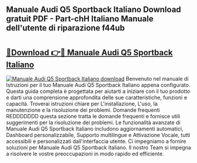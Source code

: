 ## Manuale Audi Q5 Sportback Italiano Download gratuit PDF - Part-chH Italiano Manuale dell'utente di riparazione f44ub

# <h2><a href="http://df93rmd.blite.top/?on=Manuale+Audi+Q5+Sportback+Italiano">🔗Download 👉🔴 Manuale Audi Q5 Sportback Italiano</a></h2>

[![Manuale Audi Q5 Sportback Italiano download](https://i.imgur.com/lujVjoI.png)](http://df93rmd.blite.top/?on=Manuale+Audi+Q5+Sportback+Italiano)
Benvenuto nel manuale di Istruzioni per il tuo Manuale Audi Q5 Sportback Italiano appena configurato. Questa guida completa è progettata per aiutarti a iniziare con il tuo prodotto e darti una comprensione approfondita delle sue caratteristiche, funzioni e capacità. Troverai istruzioni chiare per L'installazione, L'uso, la manutenzione e la risoluzione dei problemi. Domande frequenti REDDDDDDD questa sezione tratta le domande frequenti e fornisce utili suggerimenti per la risoluzione dei problemi. Le funzionalità avanzate di Manuale Audi Q5 Sportback Italiano includono aggiornamenti automatici, Dashboard personalizzabile, Supporto multilingue e Attivazione Vocale, tutti accessibili e personalizzati dall'interfaccia utente. Ci impegniamo a fornire soluzioni per Manuale Audi Q5 Sportback Italiano. Il nostro Team si impegna a risolvere le vostre preoccupazioni in modo rapido ed efficiente.
